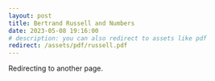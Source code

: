 ```yaml
---
layout: post
title: Bertrand Russell and Numbers
date: 2023-05-08 19:16:00
# description: you can also redirect to assets like pdf
redirect: /assets/pdf/russell.pdf
---
```


Redirecting to another page.